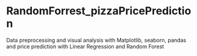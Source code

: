 # RandomForrest_pizzaPricePrediction
Data preprocessing and visual analysis with Matplotlib, seaborn, pandas and price prediction with Linear Regression and Random Forest 

